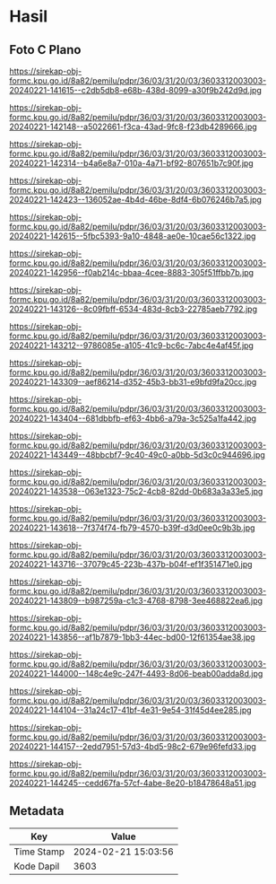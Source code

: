 # Hasil

## Foto C Plano

https://sirekap-obj-formc.kpu.go.id/8a82/pemilu/pdpr/36/03/31/20/03/3603312003003-20240221-141615--c2db5db8-e68b-438d-8099-a30f9b242d9d.jpg

https://sirekap-obj-formc.kpu.go.id/8a82/pemilu/pdpr/36/03/31/20/03/3603312003003-20240221-142148--a5022661-f3ca-43ad-9fc8-f23db4289666.jpg

https://sirekap-obj-formc.kpu.go.id/8a82/pemilu/pdpr/36/03/31/20/03/3603312003003-20240221-142314--b4a6e8a7-010a-4a71-bf92-807651b7c90f.jpg

https://sirekap-obj-formc.kpu.go.id/8a82/pemilu/pdpr/36/03/31/20/03/3603312003003-20240221-142423--136052ae-4b4d-46be-8df4-6b076246b7a5.jpg

https://sirekap-obj-formc.kpu.go.id/8a82/pemilu/pdpr/36/03/31/20/03/3603312003003-20240221-142615--5fbc5393-9a10-4848-ae0e-10cae56c1322.jpg

https://sirekap-obj-formc.kpu.go.id/8a82/pemilu/pdpr/36/03/31/20/03/3603312003003-20240221-142956--f0ab214c-bbaa-4cee-8883-305f51ffbb7b.jpg

https://sirekap-obj-formc.kpu.go.id/8a82/pemilu/pdpr/36/03/31/20/03/3603312003003-20240221-143126--8c09fbff-6534-483d-8cb3-22785aeb7792.jpg

https://sirekap-obj-formc.kpu.go.id/8a82/pemilu/pdpr/36/03/31/20/03/3603312003003-20240221-143212--9786085e-a105-41c9-bc6c-7abc4e4af45f.jpg

https://sirekap-obj-formc.kpu.go.id/8a82/pemilu/pdpr/36/03/31/20/03/3603312003003-20240221-143309--aef86214-d352-45b3-bb31-e9bfd9fa20cc.jpg

https://sirekap-obj-formc.kpu.go.id/8a82/pemilu/pdpr/36/03/31/20/03/3603312003003-20240221-143404--681dbbfb-ef63-4bb6-a79a-3c525a1fa442.jpg

https://sirekap-obj-formc.kpu.go.id/8a82/pemilu/pdpr/36/03/31/20/03/3603312003003-20240221-143449--48bbcbf7-9c40-49c0-a0bb-5d3c0c944696.jpg

https://sirekap-obj-formc.kpu.go.id/8a82/pemilu/pdpr/36/03/31/20/03/3603312003003-20240221-143538--063e1323-75c2-4cb8-82dd-0b683a3a33e5.jpg

https://sirekap-obj-formc.kpu.go.id/8a82/pemilu/pdpr/36/03/31/20/03/3603312003003-20240221-143618--7f374f74-fb79-4570-b39f-d3d0ee0c9b3b.jpg

https://sirekap-obj-formc.kpu.go.id/8a82/pemilu/pdpr/36/03/31/20/03/3603312003003-20240221-143716--37079c45-223b-437b-b04f-ef1f351471e0.jpg

https://sirekap-obj-formc.kpu.go.id/8a82/pemilu/pdpr/36/03/31/20/03/3603312003003-20240221-143809--b987259a-c1c3-4768-8798-3ee468822ea6.jpg

https://sirekap-obj-formc.kpu.go.id/8a82/pemilu/pdpr/36/03/31/20/03/3603312003003-20240221-143856--af1b7879-1bb3-44ec-bd00-12f61354ae38.jpg

https://sirekap-obj-formc.kpu.go.id/8a82/pemilu/pdpr/36/03/31/20/03/3603312003003-20240221-144000--148c4e9c-247f-4493-8d06-beab00adda8d.jpg

https://sirekap-obj-formc.kpu.go.id/8a82/pemilu/pdpr/36/03/31/20/03/3603312003003-20240221-144104--31a24c17-41bf-4e31-9e54-31f45d4ee285.jpg

https://sirekap-obj-formc.kpu.go.id/8a82/pemilu/pdpr/36/03/31/20/03/3603312003003-20240221-144157--2edd7951-57d3-4bd5-98c2-679e96fefd33.jpg

https://sirekap-obj-formc.kpu.go.id/8a82/pemilu/pdpr/36/03/31/20/03/3603312003003-20240221-144245--cedd67fa-57cf-4abe-8e20-b18478648a51.jpg


## Metadata

| Key        | Value               |
| ---------- | ------------------- |
| Time Stamp | 2024-02-21 15:03:56 |
| Kode Dapil | 3603                |



